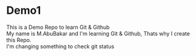 # Demo1
This is a Demo Repo to learn Git & Github
<br>
My name is M.AbuBakar and I'm learning Git & Github, Thats why I create this Repo.
<br>
I'm changing something to check git status
